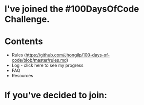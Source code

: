 # I've joined the #100DaysOfCode Challenge.

# Contents
- Rules (https://github.com/Jhongilp/100-days-of-code/blob/master/rules.md)
- Log - click here to see my progress
- FAQ
- Resources

# If you've decided to join:
